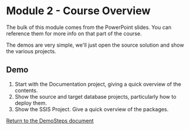 ﻿# Module 2 - Course Overview

The bulk of this module comes from the PowerPoint slides. You can reference them for more info on that part of the course.

The demos are very simple, we'll just open the source solution and show the various projects.

## Demo

1. Start with the Documentation project, giving a quick overview of the contents.
2. Show the source and target database projects, particularly how to deploy them.
3. Show the SSIS Project. Give a quick overview of the packages.

[Return to the DemoSteps document](DemoSteps.md)
